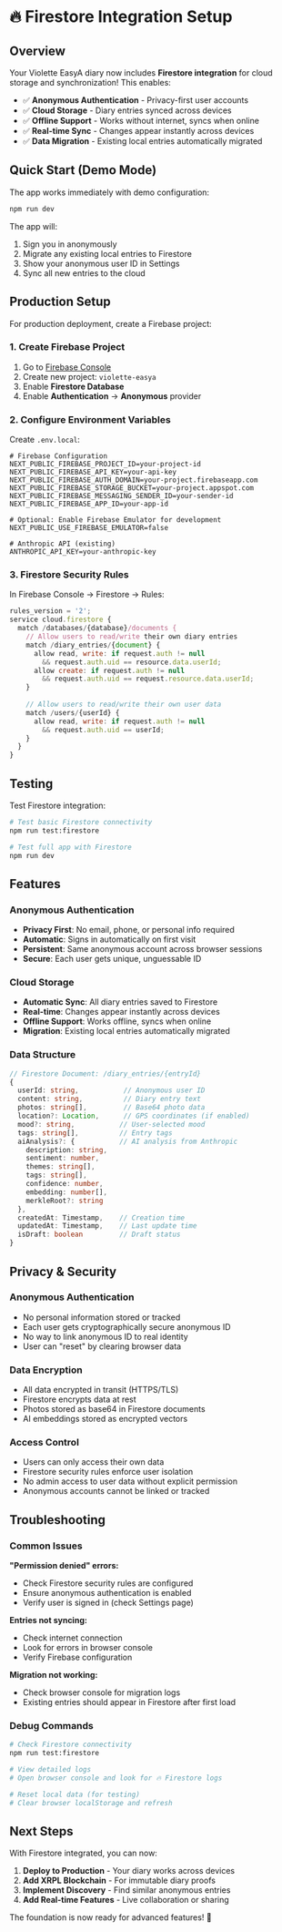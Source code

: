 # 🔥 Firestore Integration Setup

## Overview
Your Violette EasyA diary now includes **Firestore integration** for cloud storage and synchronization! This enables:

- ✅ **Anonymous Authentication** - Privacy-first user accounts
- ✅ **Cloud Storage** - Diary entries synced across devices  
- ✅ **Offline Support** - Works without internet, syncs when online
- ✅ **Real-time Sync** - Changes appear instantly across devices
- ✅ **Data Migration** - Existing local entries automatically migrated

## Quick Start (Demo Mode)

The app works immediately with demo configuration:

```bash
npm run dev
```

The app will:
1. Sign you in anonymously 
2. Migrate any existing local entries to Firestore
3. Show your anonymous user ID in Settings
4. Sync all new entries to the cloud

## Production Setup

For production deployment, create a Firebase project:

### 1. Create Firebase Project
1. Go to [Firebase Console](https://console.firebase.google.com)
2. Create new project: `violette-easya`
3. Enable **Firestore Database**
4. Enable **Authentication** → **Anonymous** provider

### 2. Configure Environment Variables
Create `.env.local`:

```env
# Firebase Configuration
NEXT_PUBLIC_FIREBASE_PROJECT_ID=your-project-id
NEXT_PUBLIC_FIREBASE_API_KEY=your-api-key
NEXT_PUBLIC_FIREBASE_AUTH_DOMAIN=your-project.firebaseapp.com
NEXT_PUBLIC_FIREBASE_STORAGE_BUCKET=your-project.appspot.com
NEXT_PUBLIC_FIREBASE_MESSAGING_SENDER_ID=your-sender-id
NEXT_PUBLIC_FIREBASE_APP_ID=your-app-id

# Optional: Enable Firebase Emulator for development
NEXT_PUBLIC_USE_FIREBASE_EMULATOR=false

# Anthropic API (existing)
ANTHROPIC_API_KEY=your-anthropic-key
```

### 3. Firestore Security Rules
In Firebase Console → Firestore → Rules:

```javascript
rules_version = '2';
service cloud.firestore {
  match /databases/{database}/documents {
    // Allow users to read/write their own diary entries
    match /diary_entries/{document} {
      allow read, write: if request.auth != null 
        && request.auth.uid == resource.data.userId;
      allow create: if request.auth != null 
        && request.auth.uid == request.resource.data.userId;
    }
    
    // Allow users to read/write their own user data
    match /users/{userId} {
      allow read, write: if request.auth != null 
        && request.auth.uid == userId;
    }
  }
}
```

## Testing

Test Firestore integration:

```bash
# Test basic Firestore connectivity
npm run test:firestore

# Test full app with Firestore
npm run dev
```

## Features

### Anonymous Authentication
- **Privacy First**: No email, phone, or personal info required
- **Automatic**: Signs in automatically on first visit
- **Persistent**: Same anonymous account across browser sessions
- **Secure**: Each user gets unique, unguessable ID

### Cloud Storage
- **Automatic Sync**: All diary entries saved to Firestore
- **Real-time**: Changes appear instantly across devices
- **Offline Support**: Works offline, syncs when online
- **Migration**: Existing local entries automatically migrated

### Data Structure
```typescript
// Firestore Document: /diary_entries/{entryId}
{
  userId: string,           // Anonymous user ID
  content: string,          // Diary entry text
  photos: string[],         // Base64 photo data
  location?: Location,      // GPS coordinates (if enabled)
  mood?: string,           // User-selected mood
  tags: string[],          // Entry tags
  aiAnalysis?: {           // AI analysis from Anthropic
    description: string,
    sentiment: number,
    themes: string[],
    tags: string[],
    confidence: number,
    embedding: number[],
    merkleRoot?: string
  },
  createdAt: Timestamp,    // Creation time
  updatedAt: Timestamp,    // Last update time
  isDraft: boolean         // Draft status
}
```

## Privacy & Security

### Anonymous Authentication
- No personal information stored or tracked
- Each user gets cryptographically secure anonymous ID
- No way to link anonymous ID to real identity
- User can "reset" by clearing browser data

### Data Encryption
- All data encrypted in transit (HTTPS/TLS)
- Firestore encrypts data at rest
- Photos stored as base64 in Firestore documents
- AI embeddings stored as encrypted vectors

### Access Control
- Users can only access their own data
- Firestore security rules enforce user isolation
- No admin access to user data without explicit permission
- Anonymous accounts cannot be linked or tracked

## Troubleshooting

### Common Issues

**"Permission denied" errors:**
- Check Firestore security rules are configured
- Ensure anonymous authentication is enabled
- Verify user is signed in (check Settings page)

**Entries not syncing:**
- Check internet connection
- Look for errors in browser console
- Verify Firebase configuration

**Migration not working:**
- Check browser console for migration logs
- Existing entries should appear in Firestore after first load

### Debug Commands

```bash
# Check Firestore connectivity
npm run test:firestore

# View detailed logs
# Open browser console and look for 🔥 Firestore logs

# Reset local data (for testing)
# Clear browser localStorage and refresh
```

## Next Steps

With Firestore integrated, you can now:

1. **Deploy to Production** - Your diary works across devices
2. **Add XRPL Blockchain** - For immutable diary proofs
3. **Implement Discovery** - Find similar anonymous entries
4. **Add Real-time Features** - Live collaboration or sharing

The foundation is now ready for advanced features! 🚀 